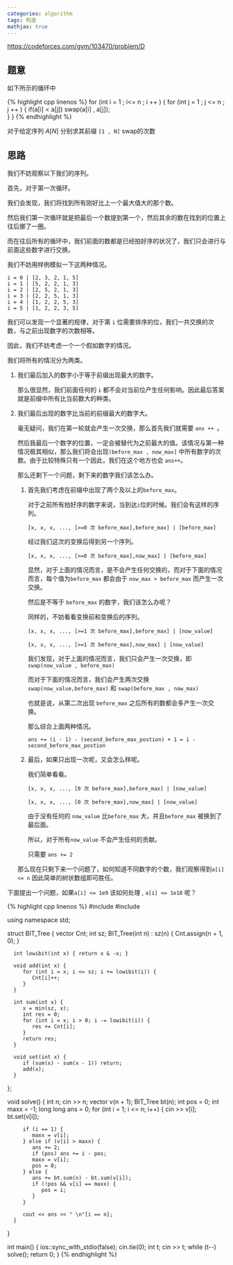 ```yaml
---
categories: algorithm
tags: 构造
mathjax: true
---
```


<https://codeforces.com/gym/103470/problem/D>

## 题意

如下所示的循环中

{% highlight cpp linenos %}
for (int i = 1 ; i<= n ; i ++ ) {
    for (int j = 1 ; j <= n ; j ++ ) {
     	if(a[i] < a[j]) swap(a[i] , a[j]);   
    }
}
{% endhighlight %}

对于给定序列 $A[N]$ 分别求其前缀 `[1 , N]` swap的次数

## 思路

我们不妨观察以下我们的序列。

首先，对于第一次循环。

我们会发现，我们将找到所有刚好比上一个最大值大的那个数。

然后我们第一次循环就是把最后一个数提到第一个，然后其余的数在找到的位置上往后挪了一圈。

而在往后所有的循环中，我们前面的数都是已经拍好序的状况了，我们只会进行与前面这些数字进行交换。

我们不妨用样例模拟一下这两种情况。

```
i = 0 | [2, 3, 2, 1, 5]
i = 1 | [5, 2, 2, 1, 3]
i = 2 | [2, 5, 2, 1, 3]
i = 3 | [2, 2, 5, 1, 3]
i = 4 | [1, 2, 2, 5, 3]
i = 5 | [1, 2, 2, 3, 5]
```

我们可以发现一个显著的规律，对于第 `i` 位需要排序的位，我们一共交换的次数，与之前出现数字的次数相等。

因此，我们不妨考虑一个一个假如数字的情况。

我们将所有的情况分为两类。

1. 我们最后加入的数字小于等于前缀出现最大的数字。

   那么很显然，我们前面任何的 `i` 都不会对当前位产生任何影响。因此最后答案就是前缀中所有比当前数大的种类。

2. 我们最后出现的数字比当前的前缀最大的数字大。

   毫无疑问，我们在第一轮就会产生一次交换，那么首先我们就需要 `ans ++ `。

   然后我最后一个数字的位置，一定会被替代为之前最大的值。该情况与第一种情况极其相似，那么我们将会出现`(before_max , now_max]`  中所有数字的次数。由于比较特殊只有一个因此，我们在这个地方也会 `ans++`。

   那么还剩下一个问题，剩下来的数字我们该怎么办。

   1. 首先我们考虑在前缀中出现了两个及以上的`before_max`。

      对于之前所有拍好序的数字来说，当到达`i`位的时候。我们会有这样的序列。

      `[x, x, x, ..., [>=0 次 before_max],before_max] | [before_max]`

      经过我们这次的变换后得到另一个序列。

      `[x, x, x, ..., [>=0 次 before_max],now_max] | [before_max]`

      显然，对于上面的情况而言，是不会产生任何交换的，而对于下面的情况而言，每个值为`before_max` 都会由于 `now_max > before_max` 而产生一次交换。

       

      然后是不等于 `before_max` 的数字，我们该怎么办呢？

      同样的，不妨看看变换前和变换后的序列。

      `[x, x, x, ..., [>=1 次 before_max],before_max] | [now_value]`

      `[x, x, x, ..., [>=1 次 before_max],now_max] | [now_value]`

      我们发现，对于上面的情况而言，我们只会产生一次交换，即`swap(now_value , before_max)`

      而对于下面的情况而言，我们会产生两次交换`swap(now_value,before_max)` 和 `swap(before_max , now_max)`

      也就是说，从第二次出现 `before_max` 之后所有的数都会多产生一次交换。

      

      那么综合上面两种情况。

      `ans += (i - 1) - (second_before_max_postion) + 1 = i - second_before_max_postion`

   2. 最后，如果只出现一次呢，又会怎么样呢。

      我们简单看看。

      `[x, x, x, ..., [0 次 before_max],before_max] | [now_value]`

      `[x, x, x, ..., [0 次 before_max],now_max] | [now_value]`

      由于没有任何的 `now_value` 比`before_max` 大，并且`before_max` 被换到了最后面。

      所以，对于所有`now_value` 不会产生任何的贡献。

      只需要 `ans += 2`

   

   那么现在只剩下来一个问题了，如何知道不同数字的个数，我们观察得到`a[i] <= n` 因此简单的树状数组即可胜任。

下面提出一个问题，如果`a[i] <= 1e9` 该如何处理 , `a[i] <= 1e18` 呢？
   

   

   {% highlight cpp linenos %}
   #include <iostream>
   #include <vector>
   
   using namespace std;
   
   struct BIT_Tree {
      vector<int> Cnt;
      int sz;
      BIT_Tree(int n) : sz(n) { Cnt.assign(n + 1, 0); }
   
      int lowibit(int x) { return x & -x; }
   
      void add(int x) {
         for (int i = x; i <= sz; i += lowibit(i)) {
            Cnt[i]++;
         }
      }
   
      int sum(int x) {
         x = min(sz, x);
         int res = 0;
         for (int i = x; i > 0; i -= lowibit(i)) {
            res += Cnt[i];
         }
         return res;
      }
   
      void set(int x) {
         if (sum(x) - sum(x - 1)) return;
         add(x);
      }
   };
   
   void solve() {
      int n;
      cin >> n;
      vector<int> v(n + 1);
      BIT_Tree bt(n);
      int pos = 0;
      int maxx = -1;
      long long ans = 0;
      for (int i = 1; i <= n; i++) {
         cin >> v[i];
         bt.set(v[i]);
   
         if (i == 1) {
            maxx = v[i];
         } else if (v[i] > maxx) {
            ans += 2;
            if (pos) ans += i - pos;
            maxx = v[i];
            pos = 0;
         } else {
            ans += bt.sum(n) - bt.sum(v[i]);
            if (!pos && v[i] == maxx) {
               pos = i;
            }
         }
   
         cout << ans << " \n"[i == n];
      }
   }
   
   int main() {
      ios::sync_with_stdio(false);
      cin.tie(0);
      int t;
      cin >> t;
      while (t--) solve();
      return 0;
   }
   {% endhighlight %}

   

   

